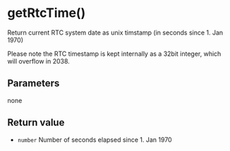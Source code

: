 # getRtcTime\(\)

Return current RTC system date as unix timstamp \(in seconds since 1. Jan 1970\)

Please note the RTC timestamp is kept internally as a 32bit integer, which will overflow in 2038.

## Parameters

none

## Return value

* `number` Number of seconds elapsed since 1. Jan 1970

